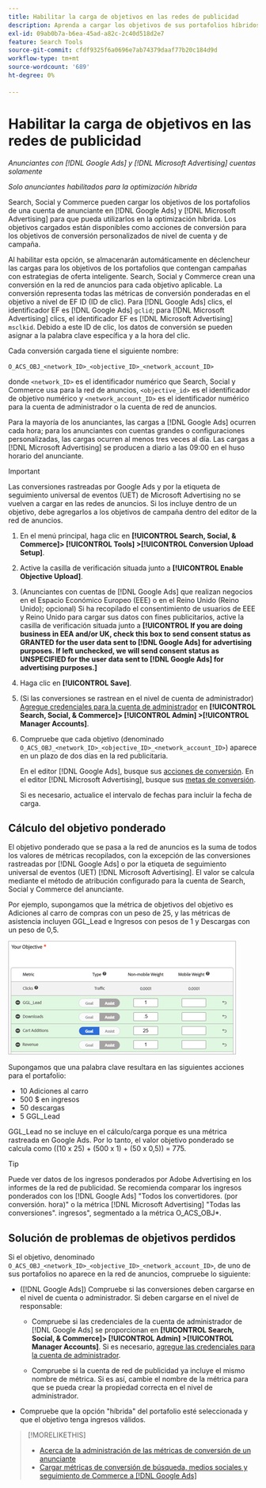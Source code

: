```yaml
---
title: Habilitar la carga de objetivos en las redes de publicidad
description: Aprenda a cargar los objetivos de sus portafolios híbridos en  [!DNL Google Ads] y [!DNL Microsoft Advertising].
exl-id: 09ab0b7a-b6ea-45ad-a82c-2c40d518d2e7
feature: Search Tools
source-git-commit: cfdf9325f6a0696e7ab74379daaf77b20c184d9d
workflow-type: tm+mt
source-wordcount: '689'
ht-degree: 0%

---
```


# Habilitar la carga de objetivos en las redes de publicidad

*Anunciantes con [!DNL Google Ads] y [!DNL Microsoft Advertising] cuentas solamente*

*Solo anunciantes habilitados para la optimización híbrida*

Search, Social y Commerce pueden cargar los objetivos de los portafolios de una cuenta de anunciante en [!DNL Google Ads] y [!DNL Microsoft Advertising] para que pueda utilizarlos en la optimización híbrida. Los objetivos cargados están disponibles como acciones de conversión para los objetivos de conversión personalizados de nivel de cuenta y de campaña.

Al habilitar esta opción, se almacenarán automáticamente en déclencheur las cargas para los objetivos de los portafolios que contengan campañas con estrategias de oferta inteligente. Search, Social y Commerce crean una conversión en la red de anuncios para cada objetivo aplicable. La conversión representa todas las métricas de conversión ponderadas en el objetivo a nivel de EF ID (ID de clic). Para [!DNL Google Ads] clics, el identificador EF es [!DNL Google Ads] `gclid`; para [!DNL Microsoft Advertising] clics, el identificador EF es [!DNL Microsoft Advertising] `msclkid`. Debido a este ID de clic, los datos de conversión se pueden asignar a la palabra clave específica y a la hora del clic.

Cada conversión cargada tiene el siguiente nombre:

`O_ACS_OBJ_<network_ID>_<objective_ID>_<network_account_ID>`

donde `<network_ID>` es el identificador numérico que Search, Social y Commerce usa para la red de anuncios, `<objective_id>` es el identificador de objetivo numérico y `<network_account_ID>` es el identificador numérico para la cuenta de administrador o la cuenta de red de anuncios.

Para la mayoría de los anunciantes, las cargas a [!DNL Google Ads] ocurren cada hora; para los anunciantes con cuentas grandes o configuraciones personalizadas, las cargas ocurren al menos tres veces al día. Las cargas a [!DNL Microsoft Advertising] se producen a diario a las 09:00 en el huso horario del anunciante.

>[!IMPORTANT]
>
>Las conversiones rastreadas por Google Ads y por la etiqueta de seguimiento universal de eventos (UET) de Microsoft Advertising no se vuelven a cargar en las redes de anuncios. Si los incluye dentro de un objetivo, debe agregarlos a los objetivos de campaña dentro del editor de la red de anuncios.

1. En el menú principal, haga clic en **[!UICONTROL Search, Social, & Commerce]> [!UICONTROL Tools] >[!UICONTROL Conversion Upload Setup]**.

1. Active la casilla de verificación situada junto a **[!UICONTROL Enable Objective Upload]**.

1. (Anunciantes con cuentas de [!DNL Google Ads] que realizan negocios en el Espacio Económico Europeo (EEE) o en el Reino Unido (Reino Unido); opcional) Si ha recopilado el consentimiento de usuarios de EEE y Reino Unido para cargar sus datos con fines publicitarios, active la casilla de verificación situada junto a **[!UICONTROL If you are doing business in EEA and/or UK, check this box to send consent status as GRANTED for the user data sent to [!DNL Google Ads] for advertising purposes. If left unchecked, we will send consent status as UNSPECIFIED for the user data sent to [!DNL Google Ads] for advertising purposes.]**

1. Haga clic en **[!UICONTROL Save]**.

1. (Si las conversiones se rastrean en el nivel de cuenta de administrador) [Agregue credenciales para la cuenta de administrador](/help/search-social-commerce/admin/manager-accounts.md) en **[!UICONTROL Search, Social, & Commerce]> [!UICONTROL Admin] >[!UICONTROL Manager Accounts]**.

1. Compruebe que cada objetivo (denominado `O_ACS_OBJ_<network_ID>_<objective_ID>_<network_account_ID>`) aparece en un plazo de dos días en la red publicitaria.

   En el editor [!DNL Google Ads], busque sus [acciones de conversión](https://support.google.com/google-ads/answer/11461796). En el editor [!DNL Microsoft Advertising], busque sus [metas de conversión](https://help.ads.microsoft.com/#apex/ads/en/56709).

   Si es necesario, actualice el intervalo de fechas para incluir la fecha de carga.

## Cálculo del objetivo ponderado

El objetivo ponderado que se pasa a la red de anuncios es la suma de todos los valores de métricas recopilados, con la excepción de las conversiones rastreadas por [!DNL Google Ads] o por la etiqueta de seguimiento universal de eventos (UET) [!DNL Microsoft Advertising]. El valor se calcula mediante el método de atribución configurado para la cuenta de Search, Social y Commerce del anunciante.

Por ejemplo, supongamos que la métrica de objetivos del objetivo es Adiciones al carro de compras con un peso de 25, y las métricas de asistencia incluyen GGL_Lead e Ingresos con pesos de 1 y Descargas con un peso de 0,5.

![Ejemplo de objetivo ponderado](/help/search-social-commerce/assets/objective-example.png "Ejemplo de objetivo ponderado")

Supongamos que una palabra clave resultara en las siguientes acciones para el portafolio:

* 10 Adiciones al carro
* 500 $ en ingresos
* 50 descargas
* 5 GGL_Lead

GGL_Lead no se incluye en el cálculo/carga porque es una métrica rastreada en Google Ads. Por lo tanto, el valor objetivo ponderado se calcula como ((10 x 25) + (500 x 1) + (50 x 0,5)) = 775.

>[!TIP]
>
>Puede ver datos de los ingresos ponderados por Adobe Advertising en los informes de la red de publicidad. Se recomienda comparar los ingresos ponderados con los [!DNL Google Ads] &quot;Todos los convertidores. (por conversión. hora)&quot; o la métrica [!DNL Microsoft Advertising] &quot;Todas las conversiones&quot;. ingresos&quot;, segmentado a la métrica O_ACS_OBJ*.<!--clarify -->

## Solución de problemas de objetivos perdidos

Si el objetivo, denominado `O_ACS_OBJ_<network_ID>_<objective_ID>_<network_account_ID>`, de uno de sus portafolios no aparece en la red de anuncios, compruebe lo siguiente:

* ([!DNL Google Ads]) Compruebe si las conversiones deben cargarse en el nivel de cuenta o administrador. Si deben cargarse en el nivel de responsable:

   * Compruebe si las credenciales de la cuenta de administrador de [!DNL Google Ads] se proporcionan en **[!UICONTROL Search, Social, & Commerce]> [!UICONTROL Admin] >[!UICONTROL Manager Accounts]**. Si es necesario, [agregue las credenciales para la cuenta de administrador](/help/search-social-commerce/admin/manager-accounts.md).

   * Compruebe si la cuenta de red de publicidad ya incluye el mismo nombre de métrica. Si es así, cambie el nombre de la métrica para que se pueda crear la propiedad correcta en el nivel de administrador.

* Compruebe que la opción &quot;híbrida&quot; del portafolio esté seleccionada y que el objetivo tenga ingresos válidos.

>[!MORELIKETHIS]
>
>* [Acerca de la administración de las métricas de conversión de un anunciante](/help/search-social-commerce/admin/conversion-metrics/conversion-metric-about.md)
>* [Cargar métricas de conversión de búsqueda, medios sociales y seguimiento de Commerce a [!DNL Google Ads]](conversion-metrics-upload-to-google.md)
